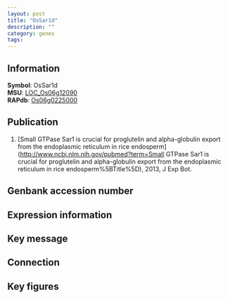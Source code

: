 ```yaml
---
layout: post
title: "OsSar1d"
description: ""
category: genes
tags: 
---
```


## Information
__Symbol__: OsSar1d  
__MSU__: [LOC_Os06g12090](http://rice.plantbiology.msu.edu/cgi-bin/ORF_infopage.cgi?orf=LOC_Os06g12090)  
__RAPdb__: [Os06g0225000](http://rapdb.dna.affrc.go.jp/viewer/gbrowse_details/irgsp1?name=Os06g0225000)  

## Publication
1. [Small GTPase Sar1 is crucial for proglutelin and alpha-globulin export from the endoplasmic reticulum in rice endosperm](http://www.ncbi.nlm.nih.gov/pubmed?term=Small GTPase Sar1 is crucial for proglutelin and alpha-globulin export from the endoplasmic reticulum in rice endosperm%5BTitle%5D), 2013, J Exp Bot.

## Genbank accession number

## Expression information

## Key message

## Connection

## Key figures


